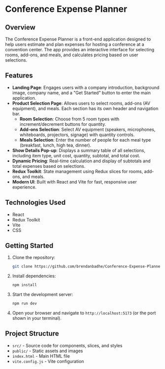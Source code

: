 # Conference Expense Planner

## Overview

The Conference Expense Planner is a front-end application designed to help users estimate and plan expenses for hosting a conference at a convention center. The app provides an interactive interface for selecting rooms, add-ons, and meals, and calculates pricing based on user selections.

## Features

- **Landing Page**: Engages users with a company introduction, background image, company name, and a "Get Started" button to enter the main application.
- **Product Selection Page**: Allows users to select rooms, add-ons (AV equipment), and meals. Each section has its own header and navigation bar.
  - **Room Selection**: Choose from 5 room types with increment/decrement buttons for quantity.
  - **Add-ons Selection**: Select AV equipment (speakers, microphones, whiteboards, projectors, signage) with quantity controls.
  - **Meals Selection**: Enter the number of people for each meal type (breakfast, lunch, high tea, dinner).
- **Show Details Pop-up**: Displays a summary table of all selections, including item type, unit cost, quantity, subtotal, and total cost.
- **Dynamic Pricing**: Real-time calculation and display of subtotals and total expenses based on selections.
- **Redux Toolkit**: State management using Redux slices for rooms, add-ons, and meals.
- **Modern UI**: Built with React and Vite for fast, responsive user experience.

## Technologies Used

- React
- Redux Toolkit
- Vite
- CSS

## Getting Started

1. Clone the repository:

   ```sh
   git clone https://github.com/brendanbadhe/Conference-Expense-Planner.git
   ```

2. Install dependencies:

   ```sh
   npm install
   ```

3. Start the development server:

   ```sh
   npm run dev
   ```

4. Open your browser and navigate to `http://localhost:5173` (or the port shown in your terminal).

## Project Structure

- `src/` - Source code for components, slices, and styles
- `public/` - Static assets and images
- `index.html` - Main HTML file
- `vite.config.js` - Vite configuration
